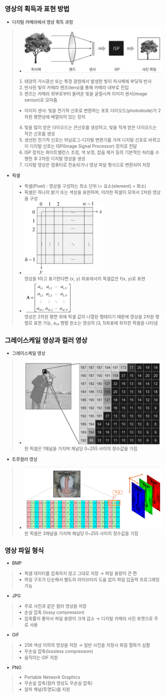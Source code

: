 ## 영상의 획득과 표현 방법
* 디지털 카메라에서 영상 획득 과정
> * <img src="./img/OCV001.PNG" /> 
> 1. 태양의 가시광선 또는 특정 광원에서 발생한 빛이 피사체에 부딪혀 반사
> 2. 반사된 빛이 카메라 렌즈(lens)를 통해 카메라 내부로 진입
> 3. 렌즈는 카메라 외부로부터 들어온 빛을 굴절시켜 이미지 센서(image sensor)로 모아줌
> * 이미지 센서: 빛을 전기적 신호로 변환하는 포토 다이오드(photodiode)가 2차원 평면상에 배열되어 있는 장치
> 4. 빛을 많이 받은 다이오드는 큰신호를 생성하고, 빛을 적게 받은 다이오드는 작은 신호를 생성
> 5. 생선된 전기적 신호는 아날로그-디지털 변환기를 거쳐 디지털 신호로 바뀌고 이 디지털 신호는 ISP(Image Signal Processor) 장치로 전달
> 6. ISP 장치는 화이트밸런스 조정, 색 보정, 잡음 제거 등의 기본적인 처리를 수행한 후 2차원 디지털 영상을 생성
> 7. 디지털 영상은 컴퓨터로 전송되거나 영상 파일 형식으로 변환되어 저장
* 픽셀
> * 픽셀(Pixel) : 영상을 구성하는 최소 단위 (= 요소(element) = 화소) 
> * 픽셀은 하나의 밝기 또는 색상을 표현하며, 이러한 픽셀이 모여서 2차원 영상을 구성 
> * <img src="./img/OCV002.PNG" /> <br/> 영상을 f라고 표기한다면 (x, y) 좌표에서의 픽셀값은 f(x, y)로 표현
> * <img src="./img/OCV003.PNG" /> <br/> 영상은 2차원 평면 위에 픽셀 값이 나열된 형태이기 때문에 영상을 2차원 행렬로 표현 가능, a₁₃ 행렬 원소는 영상의 (3, 1)좌표에 위치한 픽셀을 나타냄

## 그레이스케일 영상과 컬러 영상
* 그레이스케일 영상 
> * <img src="./img/OCV004.PNG" /> <br/> 한 픽셀은 1채널을 가지며 채널당 0~255 사이의 정수값을 가짐
* 트루컬러 영상
> * <img src="./img/OCV005.PNG" /> <br/> 한 픽셀은 3채널을 가지며 채널당 0~255 사이의 정수값을 가짐

## 영상 파일 형식
* BMP
> * 픽셀 데이터를 압축하지 않고 그대로 저장 → 파일 용량이 큰 편
> * 파일 구조가 단순해서 별도의 라이브러리 도움 없이 파일 입출력 프로그래밍 가능
* JPG
> * 주로 사진과 같은 컬러 영상을 저장
> * 손실 압축 (lossy compression)
> * 압축률이 좋아서 파일 용량이 크게 감소 → 디지털 카메라 사진 포맷으로 주로 사용
* GIF
> * 256 색상 이하의 영상을 저장 → 일반 사진을 저장시 화질 열화가 심함
> * 무손실 압축(lossless compression)
> * 움직이는 GIF 지원
* PNG
> * Portable Network Graphics
> * 무손실 압축(컬러 영상도 무손실 압축)
> * 알파 채널(투명도)를 지원

